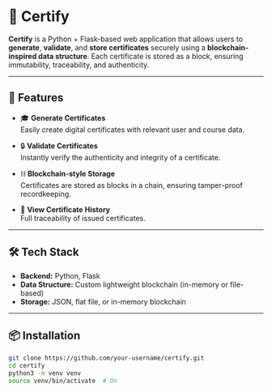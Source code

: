 # 🏅 Certify

**Certify** is a Python + Flask-based web application that allows users to **generate**, **validate**, and **store certificates** securely using a **blockchain-inspired data structure**. Each certificate is stored as a block, ensuring immutability, traceability, and authenticity.

---

## 🚀 Features

- 🎓 **Generate Certificates**  
  Easily create digital certificates with relevant user and course data.

- 🔒 **Validate Certificates**  
  Instantly verify the authenticity and integrity of a certificate.

- ⛓️ **Blockchain-style Storage**  
  Certificates are stored as blocks in a chain, ensuring tamper-proof recordkeeping.

- 🧾 **View Certificate History**  
  Full traceability of issued certificates.

---

## 🛠️ Tech Stack

- **Backend:** Python, Flask  
- **Data Structure:** Custom lightweight blockchain (in-memory or file-based)    
- **Storage:** JSON, flat file, or in-memory blockchain

---

## 📦 Installation

```bash
git clone https://github.com/your-username/certify.git
cd certify
python3 -m venv venv
source venv/bin/activate  # On

